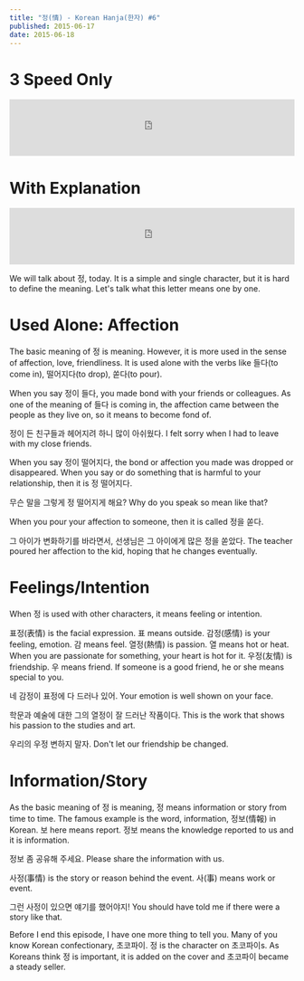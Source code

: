 ```yaml
---
title: "정(情) - Korean Hanja(한자) #6"
published: 2015-06-17
date: 2015-06-18
---
```


#  3 Speed Only

<iframe id="audio_iframe" src="https://www.podbean.com/media/player/7cxfr-56bd6a?skin=2" width="100%" height="100" frameborder="0" scrolling="no"></iframe>

#  With Explanation

<iframe id="audio_iframe" src="https://www.podbean.com/media/player/bt952-56bd6e?skin=2" width="100%" height="100" frameborder="0" scrolling="no"></iframe>

We will talk about 정, today. It is a simple and single character, but it is hard to define the meaning. Let's talk what this letter means one by one.

#  Used Alone: Affection

The basic meaning of 정 is meaning. However, it is more used in the sense of affection, love, friendliness. It is used alone with the verbs like 들다(to come in), 떨어지다(to drop), 쏟다(to pour).

When you say 정이 들다, you made bond with your friends or colleagues. As one of the meaning of 들다 is coming in, the affection came between the people as they live on, so it means to become fond of.

정이 든 친구들과 헤어지려 하니 많이 아쉬웠다.
I felt sorry when I had to leave with my close friends.

When you say 정이 떨어지다, the bond or affection you made was dropped or disappeared. When you say or do something that is harmful to your relationship, then it is 정 떨어지다.

무슨 말을 그렇게 정 떨어지게 해요?
Why do you speak so mean like that?

When you pour your affection to someone, then it is called 정을 쏟다.

그 아이가 변화하기를 바라면서, 선생님은 그 아이에게 많은 정을 쏟았다.
The teacher poured her affection to the kid, hoping that he changes eventually.

#  Feelings/Intention

When 정 is used with other characters, it means feeling or intention.

표정(表情) is the facial expression. 표 means outside.
감정(感情) is your feeling, emotion. 감 means feel.
열정(熱情) is passion. 열 means hot or heat. When you are passionate for something, your heart is hot for it.
우정(友情) is friendship. 우 means friend. If someone is a good friend, he or she means special to you.

네 감정이 표정에 다 드러나 있어.
Your emotion is well shown on your face.

학문과 예술에 대한 그의 열정이 잘 드러난 작품이다.
This is the work that shows his passion to the studies and art.

우리의 우정 변하지 말자.
Don't let our friendship be changed.

#  Information/Story

As the basic meaning of 정 is meaning, 정 means information or story from time to time. The famous example is the word, information, 정보(情報) in Korean. 보 here means report. 정보 means the knowledge reported to us and it is information.

정보 좀 공유해 주세요.
Please share the information with us.

사정(事情) is the story or reason behind the event. 사(事) means work or event.

그런 사정이 있으면 얘기를 했어야지!
You should have told me if there were a story like that.

Before I end this episode, I have one more thing to tell you. Many of you know Korean confectionary, 초코파이. 정 is the character on 초코파이s. As Koreans think 정 is important, it is added on the cover and 초코파이 became a steady seller.